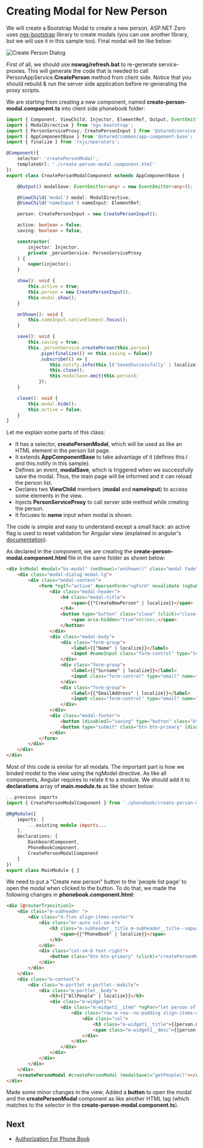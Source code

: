 # Creating Modal for New Person

We will create a Bootstrap Modal to create a new person. ASP.NET Zero
uses [ngx-bootstrap](https://github.com/valor-software/ngx-bootstrap)
library to create modals (you can use another library, but we will use
it in this sample too). Final modal will be like below:

<img src="images/phonebook-create-person-dialog1.png" alt="Create Person Dialog" class="img-thumbnail" />

First of all, we should use **nswag/refresh.bat** to re-generate
service-proxies. This will generate the code that is needed to call
PersonAppService.**CreatePerson** method from client side. Notice that
you should rebuild & run the server side application before
re-generating the proxy scripts.

We are starting from creating a new component, named
**create-person-modal.component.ts** into client side phonebook folder:

```typescript
import { Component, ViewChild, Injector, ElementRef, Output, EventEmitter } from '@angular/core';
import { ModalDirective } from 'ngx-bootstrap';
import { PersonServiceProxy, CreatePersonInput } from '@shared/service-proxies/service-proxies';
import { AppComponentBase } from '@shared/common/app-component-base';
import { finalize } from 'rxjs/operators';

@Component({
    selector: 'createPersonModal',
    templateUrl: './create-person-modal.component.html'
})
export class CreatePersonModalComponent extends AppComponentBase {

    @Output() modalSave: EventEmitter<any> = new EventEmitter<any>();

    @ViewChild('modal') modal: ModalDirective;
    @ViewChild('nameInput') nameInput: ElementRef;

    person: CreatePersonInput = new CreatePersonInput();

    active: boolean = false;
    saving: boolean = false;

    constructor(
        injector: Injector,
        private _personService: PersonServiceProxy
    ) {
        super(injector);
    }

    show(): void {
        this.active = true;
        this.person = new CreatePersonInput();
        this.modal.show();
    }

    onShown(): void {
        this.nameInput.nativeElement.focus();
    }

    save(): void {
        this.saving = true;
        this._personService.createPerson(this.person)
            .pipe(finalize(() => this.saving = false))
            .subscribe(() => {
                this.notify.info(this.l('SavedSuccessfully' | localize));
                this.close();
                this.modalSave.emit(this.person);
            });
    }

    close(): void {
        this.modal.hide();
        this.active = false;
    }
}
```

Let me explain some parts of this class:

- It has a selector, **createPersonModal**, which will be used as like
  an HTML element in the person list page.
- It extends **AppComponentBase** to take advantage of it (defines
  this.l and this.notify in this sample).
- Defines an event, **modalSave**, which is triggered when we
  successfully save the modal. Thus, the main page will be informed
  and it can reload the person list.
- Declares two **ViewChild** members (**modal** and **nameInput**) to
  access some elements in the view.
- Injects **PersonServiceProxy** to call server side method while
  creating the person.
- It focuses to **name** input when modal is shown.

The code is simple and easy to understand except a small hack: an active
flag is used to reset validation for Angular view (explained in
angular's
[documentation](https://angular.io/docs/ts/latest/cookbook/form-validation.html)).

As declared in the component, we are creating the
**create-person-modal.component.html** file in the same folder as shown
below:

```html
<div bsModal #modal="bs-modal" (onShown)="onShown()" class="modal fade" tabindex="-1" role="dialog" aria-labelledby="modal" aria-hidden="true" [config]="{backdrop: 'static'}">
    <div class="modal-dialog modal-lg">
        <div class="modal-content">
            <form *ngIf="active" #personForm="ngForm" novalidate (ngSubmit)="save()">
                <div class="modal-header">
                    <h4 class="modal-title">
                        <span>{{"CreateNewPerson" | localize}}</span>
                    </h4>
                    <button type="button" class="close" (click)="close()" aria-label="Close">
                        <span aria-hidden="true">&times;</span>
                    </button>
                </div>
                <div class="modal-body">
                    <div class="form-group">
                        <label>{{"Name" | localize}}</label>
                        <input #nameInput class="form-control" type="text" name="name" [(ngModel)]="person.name" required maxlength="32">
                    </div>
                    <div class="form-group">
                        <label>{{"Surname" | localize}}</label>
                        <input class="form-control" type="email" name="surname" [(ngModel)]="person.surname" required maxlength="32">
                    </div>
                    <div class="form-group">
                        <label>{{"EmailAddress" | localize}}</label>
                        <input class="form-control" type="email" name="emailAddress" [(ngModel)]="person.emailAddress" required maxlength="255" pattern="^\w+([\.-]?\w+)*@\w+([\.-]?\w+)*(\.\w{1,})+$">
                    </div>
                </div>
                <div class="modal-footer">
                    <button [disabled]="saving" type="button" class="btn btn-secondary" (click)="close()">{{"Cancel" | localize}}</button>
                    <button type="submit" class="btn btn-primary" [disabled]="!personForm.form.valid" [buttonBusy]="saving" [busyText]="l('SavingWithThreeDot' | localize)"><i class="fa fa-save"></i> <span>{{"Save" | localize}}</span></button>
                </div>
            </form>
        </div>
    </div>
</div>
```

Most of this code is similar for all modals. The important part is how
we binded model to the view using the ngModel directive. As like all
components, Angular requires to relate it to a module. We should add it to
**declarations** array of **main.module.ts** as like shown below:

```typescript
...previous imports
import { CreatePersonModalComponent } from './phonebook/create-person-modal.component';

@NgModule({
    imports: [
        ...existing module imports...
    ],
    declarations: [
        DashboardComponent,
        PhoneBookComponent,
        CreatePersonModalComponent
    ]
})
export class MainModule { }
```

We need to put a "Create new person" button to the 'people list page' to
open the modal when clicked to the button. To do that, we made the
following changes in **phonebook.component.html**:

```html
<div [@routerTransition]>
    <div class="m-subheader ">
        <div class="d-flex align-items-center">
            <div class="mr-auto col-sm-6">
                <h3 class="m-subheader__title m-subheader__title--separator">
                    <span>{{"PhoneBook" | localize}}</span>
                </h3>
            </div>
            <div class="col-sm-6 text-right">
                <button class="btn btn-primary" (click)="createPersonModal.show()"><i class="fa fa-plus"></i> {{"CreateNewPerson" | localize}}</button>
            </div>
        </div>
    </div>
    <div class="m-content">
        <div class="m-portlet m-portlet--mobile">
            <div class="m-portlet__body">
                <h3>{{"AllPeople" | localize}}</h3>
                <div class="m-widget1">
                    <div class="m-widget1__item" *ngFor="let person of people">
                        <div class="row m-row--no-padding align-items-center">
                            <div class="col">
                                <h3 class="m-widget1__title">{{person.name + ' ' + person.surname}}</h3>
                                <span class="m-widget1__desc">{{person.emailAddress}}</span>
                            </div>
                        </div>
                    </div>
                </div>
            </div>
        </div>
    </div>
    <createPersonModal #createPersonModal (modalSave)="getPeople()"></createPersonModal>
</div>
```

Made some minor changes in the view; Added a **button** to open the
modal and the **createPersonModal** component as like another HTML tag
(which matches to the selector in the
**create-person-modal.component.ts**).

## Next

- [Authorization For Phone Book](Developing-Step-By-Step-Angular-Authorization-PhoneBook)